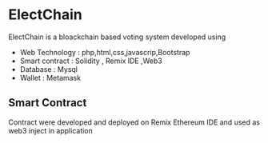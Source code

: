 # ElectChain
ElectChain is a bloackchain based voting system developed using 

- Web Technology : php,html,css,javascrip,Bootstrap
- Smart contract : Solidity , Remix IDE ,Web3
- Database : Mysql
- Wallet : Metamask

## Smart Contract
Contract were developed and deployed on Remix Ethereum IDE and used as web3 inject in application

